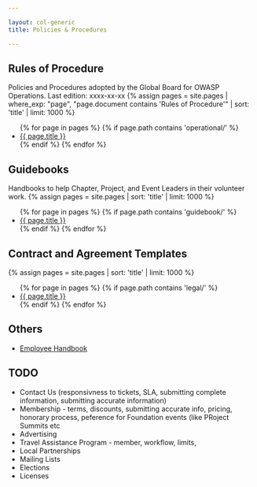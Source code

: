 ```yaml
---

layout: col-generic
title: Policies & Procedures

---
```


## Rules of Procedure
Policies and Procedures adopted by the Global Board for OWASP Operations. Last edition: xxxx-xx-xx
{% assign pages = site.pages | where_exp: "page", "page.document contains 'Rules of Procedure'" | sort: 'title' | limit: 1000 %}
<ul>
{% for page in pages %}
 {% if page.path contains 'operational/' %}
 <li><a href='/www-policy{{ page.url }}'>{{ page.title }}</a></li>
 {% endif %}
{% endfor %}
</ul>

## Guidebooks
Handbooks to help Chapter, Project, and Event Leaders in their volunteer work.
{% assign pages = site.pages | sort: 'title' | limit: 1000 %}
<ul>
{% for page in pages %}
 {% if page.path contains 'guidebook/' %}
 <li><a href='/www-policy{{ page.url }}'>{{ page.title }}</a></li>
 {% endif %}
{% endfor %}
</ul>

## Contract and Agreement Templates
{% assign pages = site.pages | sort: 'title' | limit: 1000 %}
<ul>
{% for page in pages %}
 {% if page.path contains 'legal/' %}
 <li><a href='/www-policy{{ page.url }}'>{{ page.title }}</a></li>
 {% endif %}
{% endfor %}
</ul>

## Others
- [Employee Handbook](/www-policy/employee)

## TODO
- Contact Us (responsivness to tickets, SLA, submitting complete information, submitting accurate information)
- Membership - terms, discounts, submitting accurate info, pricing, honorary process, peference for Foundation events (like PRoject Summits etc
- Advertising
- Travel Assistance Program - member, workflow, limits, 
- Local Partnerships
- Mailing Lists
- Elections
- Licenses


